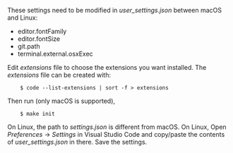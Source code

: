 These settings need to be modified in *user_settings.json* between macOS
and Linux:

- editor.fontFamily
- editor.fontSize
- git.path
- terminal.external.osxExec

Edit _extensions_ file to choose the extensions you want installed. The
_extensions_ file can be created with:

        $ code --list-extensions | sort -f > extensions

Then run (only macOS is supported),

        $ make init

On Linux, the path to _settings.json_ is different from macOS. On Linux, Open
*Preferences* -> *Settings* in Visual Studio Code and copy/paste the contents
of *user_settings.json* in there. Save the settings.
